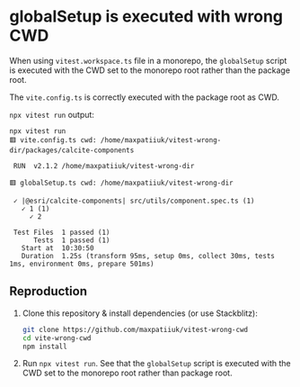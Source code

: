 # globalSetup is executed with wrong CWD

When using `vitest.workspace.ts` file in a monorepo, the `globalSetup` script is
executed with the CWD set to the monorepo root rather than the package root.

The `vite.config.ts` is correctly executed with the package root as CWD.

`npx vitest run` output:

```log
npx vitest run
🟥 vite.config.ts cwd: /home/maxpatiiuk/vitest-wrong-dir/packages/calcite-components

 RUN  v2.1.2 /home/maxpatiiuk/vitest-wrong-dir

🟥 globalSetup.ts cwd: /home/maxpatiiuk/vitest-wrong-dir

 ✓ |@esri/calcite-components| src/utils/component.spec.ts (1)
   ✓ 1 (1)
     ✓ 2

 Test Files  1 passed (1)
      Tests  1 passed (1)
   Start at  10:30:50
   Duration  1.25s (transform 95ms, setup 0ms, collect 30ms, tests 1ms, environment 0ms, prepare 501ms)
```

## Reproduction

1. Clone this repository & install dependencies (or use Stackblitz):

   ```sh
   git clone https://github.com/maxpatiiuk/vitest-wrong-cwd
   cd vite-wrong-cwd
   npm install
   ```

2. Run `npx vitest run`. See that the `globalSetup` script is executed with the
   CWD set to the monorepo root rather than package root.
